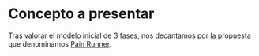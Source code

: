 # Concepto a presentar

Tras valorar el modelo inicial de 3 fases, nos decantamos por la propuesta que denominamos [Pain Runner](./runner.md).
